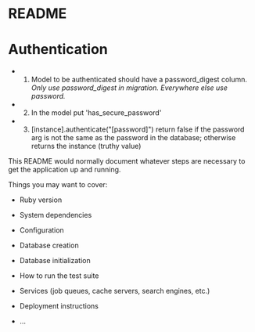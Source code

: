 # README

# Authentication
  - 1) Model to be authenticated should have a password_digest column. *Only use password_digest in migration. Everywhere else use password.*
  - 2) In the model put 'has_secure_password'
  - 3) [instance].authenticate("[password]") return false if the  password arg is not the same as the password in the database; otherwise returns the instance (truthy value)

This README would normally document whatever steps are necessary to get the
application up and running.

Things you may want to cover:

* Ruby version

* System dependencies

* Configuration

* Database creation

* Database initialization

* How to run the test suite

* Services (job queues, cache servers, search engines, etc.)

* Deployment instructions

* ...
